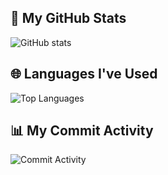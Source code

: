 ## 🚀 My GitHub Stats

![GitHub stats](https://github-readme-stats.vercel.app/api?username=[YourUsername]&show_icons=true&count_private=true&hide_title=true&hide=prs)

## 🌐 Languages I've Used

![Top Languages](https://github-readme-stats.vercel.app/api/top-langs/?username=[YourUsername]&layout=compact&hide=html)

## 📊 My Commit Activity

![Commit Activity](https://github-readme-streak-stats.herokuapp.com/?user=[YourUsername]&theme=dark)

